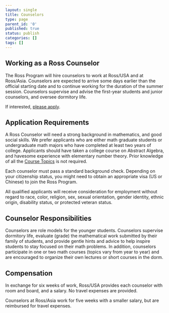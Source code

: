 ```yaml
---
layout: single
title: Counselors
type: page
parent_id: '0'
published: true
status: publish
categories: []
tags: []
---
```

## Working as a Ross Counselor

The Ross Program will hire counselors to work at Ross/USA and at Ross/Asia. Counselors are expected to arrive some days earlier than the official starting date and to continue working for the duration of the summer session.  Counselors supervise and advise the first-year students and junior counselors, and oversee dormitory life. 

If interested, [please apply](to-apply/).

## Application Requirements

A Ross Counselor will need a strong background in mathematics, and good social skills. We prefer applicants who are either math graduate students or undergraduate math majors who have completed at least two years of college. Applicants should have taken a college course on Abstract Algebra, and havesome experience with elementary number theory.  Prior knowledge of all the [Course Topics](/first-years/course-topics/) is not required.

Each counselor must pass a standard background check. Depending on your citizenship status, you might need to obtain an appropriate visa (US or Chinese) to join the Ross Program.

All qualified applicants will receive consideration for employment without regard to race, color, religion, sex, sexual orientation, gender identity, ethnic origin, disability status, or protected veteran status.

## Counselor Responsibilities

Counselors are role models for the younger students. Counselors supervise dormitory life, evaluate (grade) the mathematical work submitted by their family of students, and provide gentle hints and advice to help inspire students to stay focused on their math problems. In addition, counselors participate in one or two math courses (topics vary from year to year) and are encouraged to organize their own lectures or short courses in the dorm.

## Compensation

In exchange for six weeks of work, Ross/USA provides each counselor with room and board, and a salary.  No travel expenses are provided.  

Counselors at Ross/Asia work for five weeks with a smaller salary, but are reimbursed for travel expenses. 

&nbsp;

&nbsp;

